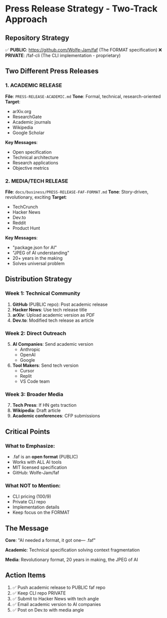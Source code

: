 # Press Release Strategy - Two-Track Approach

## Repository Strategy
✅ **PUBLIC**: https://github.com/Wolfe-Jam/faf (The FORMAT specification)
❌ **PRIVATE**: /faf-cli (The CLI implementation - proprietary)

## Two Different Press Releases

### 1. ACADEMIC RELEASE
**File**: `PRESS-RELEASE-ACADEMIC.md`
**Tone**: Formal, technical, research-oriented
**Target**: 
- arXiv.org
- ResearchGate  
- Academic journals
- Wikipedia
- Google Scholar

**Key Messages**:
- Open specification
- Technical architecture
- Research applications
- Objective metrics

### 2. MEDIA/TECH RELEASE  
**File**: `docs/business/PRESS-RELEASE-FAF-FORMAT.md`
**Tone**: Story-driven, revolutionary, exciting
**Target**:
- TechCrunch
- Hacker News
- Dev.to
- Reddit
- Product Hunt

**Key Messages**:
- "package.json for AI"
- "JPEG of AI understanding"
- 20+ years in the making
- Solves universal problem

## Distribution Strategy

### Week 1: Technical Community
1. **GitHub** (PUBLIC repo): Post academic release
2. **Hacker News**: Use tech release title
3. **arXiv**: Upload academic version as PDF
4. **Dev.to**: Modified tech release as article

### Week 2: Direct Outreach
5. **AI Companies**: Send academic version
   - Anthropic
   - OpenAI  
   - Google
6. **Tool Makers**: Send tech version
   - Cursor
   - Replit
   - VS Code team

### Week 3: Broader Media
7. **Tech Press**: If HN gets traction
8. **Wikipedia**: Draft article
9. **Academic conferences**: CFP submissions

## Critical Points

### What to Emphasize:
- .faf is an **open format** (PUBLIC)
- Works with ALL AI tools
- MIT licensed specification
- GitHub: Wolfe-Jam/faf

### What NOT to Mention:
- CLI pricing ($100/$9)
- Private CLI repo
- Implementation details
- Keep focus on the FORMAT

## The Message

**Core**: "AI needed a format, it got one— .faf"

**Academic**: Technical specification solving context fragmentation

**Media**: Revolutionary format, 20 years in making, the JPEG of AI

## Action Items

1. ✅ Push academic release to PUBLIC faf repo
2. ✅ Keep CLI repo PRIVATE
3. ✅ Submit to Hacker News with tech angle
4. ✅ Email academic version to AI companies
5. ✅ Post on Dev.to with media angle
